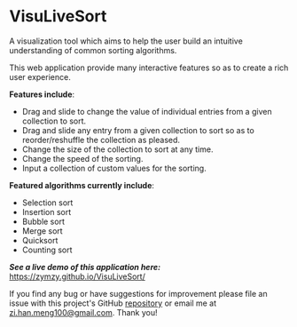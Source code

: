 # VisuLiveSort
A visualization tool which aims to help the user build an intuitive understanding of common sorting algorithms.  

This web application provide many interactive features so as to create a rich user experience.

__Features include__:
* Drag and slide to change the value of individual entries from a given collection to sort.
* Drag and slide any entry from a given collection to sort so as to reorder/reshuffle the collection as pleased.
* Change the size of the collection to sort at any time.
* Change the speed of the sorting.
* Input a collection of custom values for the sorting.

__Featured algorithms currently include__:
* Selection sort
* Insertion sort
* Bubble sort
* Merge sort
* Quicksort
* Counting sort

*__See a live demo of this application here:__* https://zymzy.github.io/VisuLiveSort/

If you find any bug or have suggestions for improvement please file an issue with this project's GitHub [repository](https://github.com/zymzy/VisuLiveSort) or email me at zi.han.meng100@gmail.com. Thank you!
